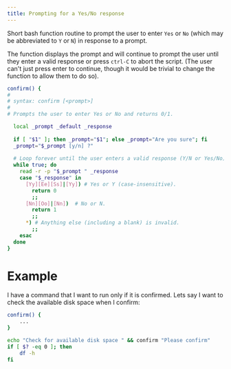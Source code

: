 ```yaml
---
title: Prompting for a Yes/No response
---
```

<script type="text/javascript">(function(w,s){var e=document.createElement("script");e.type="text/javascript";e.async=true;e.src="https://cdn.pagesense.io/js/webally/f2527eebee974243853bcd47b32631f4.js";var x=document.getElementsByTagName("script")[0];x.parentNode.insertBefore(e,x);})(window,"script");</script>

Short bash function routine to prompt the user to enter `Yes` or `No` (which may be abbreviated to `Y` or `N`) in response to a prompt.

The function displays the prompt and will continue to prompt the user until they enter a valid response or press `ctrl-C` to abort the script. (The user can't just press enter to continue, though it would be trivial to change the function to allow them to do so).

```sh
confirm() {
#
# syntax: confirm [<prompt>]
#
# Prompts the user to enter Yes or No and returns 0/1.

  local _prompt _default _response
 
  if [ "$1" ]; then _prompt="$1"; else _prompt="Are you sure"; fi
  _prompt="$_prompt [y/n] ?"
 
  # Loop forever until the user enters a valid response (Y/N or Yes/No).
  while true; do
    read -r -p "$_prompt " _response
    case "$_response" in
      [Yy][Ee][Ss]|[Yy]) # Yes or Y (case-insensitive).
        return 0
        ;;
      [Nn][Oo]|[Nn])  # No or N.
        return 1
        ;;
      *) # Anything else (including a blank) is invalid.
        ;;
    esac
  done
}
```

# Example

I have a command that I want to run only if it is confirmed. Lets say I want to check the available disk space when I confirm:

```sh
confirm() {
    ...
}

echo "Check for available disk space " && confirm "Please confirm"
if [ $? -eq 0 ]; then
    df -h
fi
```


